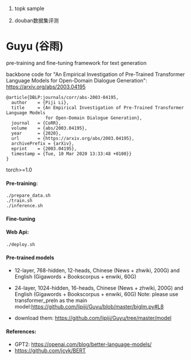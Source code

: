 1. topk sample

3. douban数据集评测




# Guyu (谷雨)
pre-training and fine-tuning framework for text generation

backbone code for "An Empirical Investigation of Pre-Trained Transformer Language Models for Open-Domain Dialogue Generation": https://arxiv.org/abs/2003.04195
```
@article{DBLP:journals/corr/abs-2003-04195,
  author    = {Piji Li},
  title     = {An Empirical Investigation of Pre-Trained Transformer Language Models
               for Open-Domain Dialogue Generation},
  journal   = {CoRR},
  volume    = {abs/2003.04195},
  year      = {2020},
  url       = {https://arxiv.org/abs/2003.04195},
  archivePrefix = {arXiv},
  eprint    = {2003.04195},
  timestamp = {Tue, 10 Mar 2020 13:33:48 +0100}}
}
```

torch>=1.0

#### Pre-training:

```
./prepare_data.sh
./train.sh
./inference.sh
```
#### Fine-tuning

#### Web Api:
```
./deploy.sh
```

#### Pre-trained models
- 12-layer, 768-hidden, 12-heads, Chinese (News + zhwiki, 200G) and English (Gigawords + Bookscorpus + enwiki, 60G) 

- 24-layer, 1024-hidden, 16-heads, Chinese (News + zhwiki, 200G) and English (Gigawords + Bookscorpus + enwiki, 60G)
  Note: please use transformer_preln as the main model:https://github.com/lipiji/Guyu/blob/master/biglm.py#L8

- download them: https://github.com/lipiji/Guyu/tree/master/model

#### References:
- GPT2: https://openai.com/blog/better-language-models/
- https://github.com/jcyk/BERT
